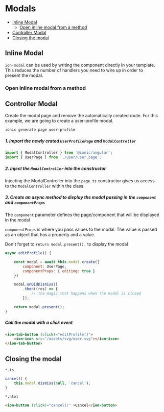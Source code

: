 # Modals

<!-- MarkdownTOC -->

- [Inline Modal](#inline-modal)
    - [Open inline modal from a method](#open-inline-modal-from-a-method)
- [Controller Modal](#controller-modal)
- [Closing the modal](#closing-the-modal)

<!-- /MarkdownTOC -->


<a id="inline-modal"></a>
## Inline Modal


`ion-modal` can be used by writing the component directly in your template. This reduces the number
of handlers you need to wire up in order to present the modal.

<a id="open-inline-modal-from-a-method"></a>
### Open inline modal from a method

<a id="controller-modal"></a>
## Controller Modal

Create the modal page and remove the automatically created route. For this example, we are going
to create a user-profile modal.

```bash
ionic generate page user-profile
```

<a id="1-import-the-newly-crated-userprofilepage-and-modalcontroller"></a>
##### 1. Import the newly crated `UserProfilePage` and `ModalController`

```js
import { ModalController } from '@ionic/angular';
import { UserPage } from './user/user.page';
```

<a id="2-inject-the-modalcontroller-into-the-constructor"></a>
##### 2. Inject the `ModalController` into the constructor

Injecting the ModalController into the `page.ts` constructor gives us access to the
`ModalController` within the class.

<a id="3-create-an-async-method-to-display-the-modal-passing-in-the-component-and-componentprops"></a>
##### 3. Create an async method to display the modal passing in the `component` and `componentProps`

The `component` parameter defines the page/component that will be displayed in the modal

`componentProps` is where you pass values to the modal. The value is passed as an object that has
a property and a value.

Don't forget to `return modal.present();` to display the modal

```js
async editProfile() {

    const modal = await this.modal.create({
        component: UserPage,
        componentProps: { editing: true }
    })

    modal.onDidDismiss()
        .then((res) => {
            // the magic that happens when the modal is closed
        });

    return modal.present();
}
```


<a id="call-the-modal-with-a-click-event"></a>
##### Call the modal with a click event

```html
<ion-tab-button (click)="editProfile()">
    <ion-icon src="/assets/svg/user.svg"></ion-icon>
</ion-tab-button>
```


<a id="closing-the-modal"></a>
## Closing the modal

`*.ts`

```js
cancel() {
    this.modal.dismiss(null, 'cancel');
}
```

`*.html`

```html
<ion-button (click)="cancel()" >Cancel</ion-button>
```
